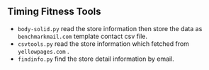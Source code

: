## Timing Fitness Tools


* `body-solid.py` read the store information then store the data as `benchmarkmail.com` template contact csv file.
* `csvtools.py` read the store information which fetched from `yellowpages.com` .
* `findinfo.py` find the store detail information by email.
